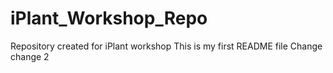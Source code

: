 # iPlant_Workshop_Repo
Repository created for iPlant workshop
This is my first README file
Change
change 2
